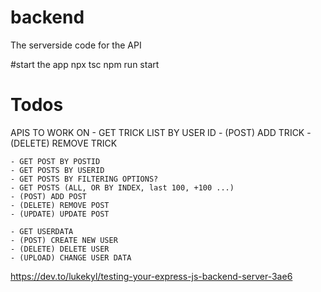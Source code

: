# backend
The serverside code for the API

#start the app
npx tsc
npm run start

# Todos
APIS TO WORK ON
	- GET TRICK LIST BY USER ID
	- (POST) ADD TRICK
	- (DELETE) REMOVE TRICK
	
	- GET POST BY POSTID
	- GET POSTS BY USERID
	- GET POSTS BY FILTERING OPTIONS?
	- GET POSTS (ALL, OR BY INDEX, last 100, +100 ...)
	- (POST) ADD POST 
	- (DELETE) REMOVE POST
	- (UPDATE) UPDATE POST
	
	- GET USERDATA
	- (POST) CREATE NEW USER
	- (DELETE) DELETE USER
	- (UPLOAD) CHANGE USER DATA

https://dev.to/lukekyl/testing-your-express-js-backend-server-3ae6
